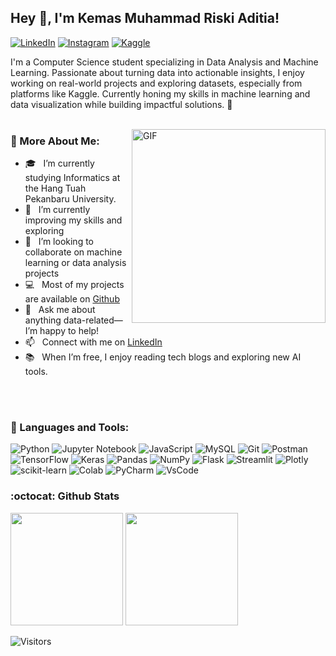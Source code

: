 ## Hey 👋, I'm Kemas Muhammad Riski Aditia!
[![LinkedIn](https://img.shields.io/badge/linkedin-%230077B5.svg?style=for-the-badge&logo=linkedin&logoColor=white)](https://www.linkedin.com/in/kemas-muhammad-riski-aditia-205834251/)
[![Instagram](https://img.shields.io/badge/Instagram-%23E4405F.svg?style=for-the-badge&logo=Instagram&logoColor=white)](https://www.instagram.com/kemasmhd__)
[![Kaggle](https://img.shields.io/badge/Kaggle-20BEFF?style=for-the-badge&logo=Kaggle&logoColor=white)](https://www.kaggle.com/kemasmhd)
<br>

I'm a Computer Science student specializing in Data Analysis and Machine Learning. Passionate about turning data into actionable insights, I enjoy working on real-world projects and exploring datasets, especially from platforms like Kaggle. Currently honing my skills in machine learning and data visualization while building impactful solutions. 🚀
<br/>
<br/>

<img align="right" alt="GIF" src="https://i.giphy.com/media/v1.Y2lkPTc5MGI3NjExa2QxanZzNHYxcHNjdjdidHB4bW52b251Z2lkaWd3c25wam41c3puMyZlcD12MV9pbnRlcm5hbF9naWZfYnlfaWQmY3Q9Zw/78XCFBGOlS6keY1Bil/giphy.gif" width="310px"/>
  
### 🧐 More About Me:

- 🎓 &nbsp; I’m currently studying Informatics at the Hang Tuah Pekanbaru University.
- 🚀 &nbsp; I’m currently improving my skills and exploring
- 🤝 &nbsp; I’m looking to collaborate on machine learning or data analysis projects
- 💻 &nbsp; Most of my projects are available on [Github](https://github.com/KemasMhd?tab=repositories)
- 🧠 &nbsp; Ask me about anything data-related—I’m happy to help!
- 📫 &nbsp; Connect with me on [LinkedIn](https://www.linkedin.com/in/kemas-muhammad-riski-aditia-205834251/)
- 📚 &nbsp; When I’m free, I enjoy reading tech blogs and exploring new AI tools.

<br>


<br>

### 🔨 Languages and Tools:
![Python](https://img.shields.io/badge/python-3670A0?style=for-the-badge&logo=python&logoColor=ffdd54)
![Jupyter Notebook](https://img.shields.io/badge/jupyter-DA5B0B.svg?style=for-the-badge&logo=jupyter&logoColor=white)
![JavaScript](https://img.shields.io/badge/javascript-%23323330.svg?style=for-the-badge&logo=javascript&logoColor=%23F7DF1E)
![MySQL](https://img.shields.io/badge/mysql-4479A1.svg?style=for-the-badge&logo=mysql&logoColor=white)
![Git](https://img.shields.io/badge/GIT-E44C30?style=for-the-badge&logo=git&logoColor=white)
![Postman](https://img.shields.io/badge/Postman-FF6C37?style=for-the-badge&logo=postman&logoColor=white)
![TensorFlow](https://img.shields.io/badge/TensorFlow-%23FF6F00.svg?style=for-the-badge&logo=TensorFlow&logoColor=white)
![Keras](https://img.shields.io/badge/Keras-%23D00000.svg?style=for-the-badge&logo=Keras&logoColor=white)
![Pandas](https://img.shields.io/badge/pandas-%23150458.svg?style=for-the-badge&logo=pandas&logoColor=white)
![NumPy](https://img.shields.io/badge/numpy-%23013243.svg?style=for-the-badge&logo=numpy&logoColor=white)
![Flask](https://img.shields.io/badge/flask-%23000.svg?style=for-the-badge&logo=flask&logoColor=white)
![Streamlit](https://img.shields.io/badge/Streamlit-%23FE4B4B.svg?style=for-the-badge&logo=streamlit&logoColor=white)
![Plotly](https://img.shields.io/badge/Plotly-%233F4F75.svg?style=for-the-badge&logo=plotly&logoColor=white)
![scikit-learn](https://img.shields.io/badge/scikit--learn-%23F7931E.svg?style=for-the-badge&logo=scikit-learn&logoColor=white)
![Colab](https://img.shields.io/badge/Colab-F9AB00?style=for-the-badge&logo=googlecolab&color=525252)
![PyCharm](https://img.shields.io/badge/PyCharm-000000.svg?&style=for-the-badge&logo=PyCharm&logoColor=white)
![VsCode](https://img.shields.io/badge/VSCode-0078D4?style=for-the-badge&logo=visual%20studio%20code&logoColor=white)
<br>


### :octocat: Github Stats
<div>
  <img height="180em" src="https://github-readme-stats.vercel.app/api?username=kemasmhd&show_icons=true&theme=tokyonight"/>
  <img height="180em" src="https://github-readme-stats.vercel.app/api/top-langs/?username=kemasmhd&layout=compact&theme=tokyonight"/>
</div>  

![Visitors](https://api.visitorbadge.io/api/VisitorHit?user=kemasmhd&repo=kemasmhd&countColor=%237B1E7A)

<br>
<!--
### 🛠️ My Projects
<a href="https://rahul-jha98.github.io/Artistify.ai/" target="_blank"> <img alt="artistify" src="./projects/artistify.svg" height="68" align="left"> </a>
<a href="https://rahul-jha98.github.io/sheets-database/" target="_blank"> <img alt="sheetsdatabase" src="./projects/sheetsdatabase.svg"  height="68" align="left"> </a>
<a href="https://github.com/rahul-jha98/README_icons" target="_blank"> <img alt="readmeicons" src="./projects/readmeicons.svg" height="68" align="left"> </a>
<a href="https://thepasswordkeeper.netlify.app/" target="_blank"> <img alt="passwordkeeper" src="./projects/passwordkeeper.svg" height="68" align="left"> </a>
<a href="https://github.com/rahul-jha98/PasswordKeeper" target="_blank"> <img alt="oxytracker" src="./projects/oxytracker.svg" height="68" align="left"> </a>
<a href="https://wavelengths.netlify.app/" target="_blank"> <img alt="wavelength" src="./projects/wavelength.svg" height="68" align="left"> </a>
